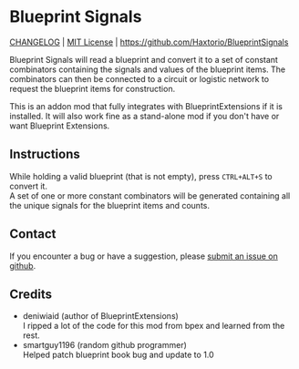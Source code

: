 # Blueprint Signals  
[CHANGELOG](changelog.txt) | [MIT License](LICENSE) | https://github.com/Haxtorio/BlueprintSignals  

Blueprint Signals will read a blueprint and convert it to a set of constant combinators containing
the signals and values of the blueprint items. The combinators can then be connected to a circuit
or logistic network to request the blueprint items for construction.

This is an addon mod that fully integrates with BlueprintExtensions if it is installed. It
will also work fine as a stand-alone mod if you don't have or want Blueprint Extensions.


## Instructions  
While holding a valid blueprint (that is not empty), press `CTRL+ALT+S` to convert it.  
A set of one or more constant combinators will be generated containing all the unique signals for
the blueprint items and counts.

## Contact
If you encounter a bug or have a suggestion, please [submit an issue on github]().  



## Credits  
  - deniwiaid (author of BlueprintExtensions)  
    I ripped a lot of the code for this mod from bpex and learned from the rest.  
  - smartguy1196 (random github programmer)  
    Helped patch blueprint book bug and update to 1.0
